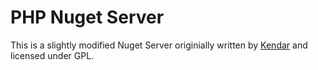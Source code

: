 # PHP Nuget Server

This is a slightly modified Nuget Server originially written by [Kendar](http://www.kendar.org/?p=/dotnet/phpnuget) and licensed under GPL.

